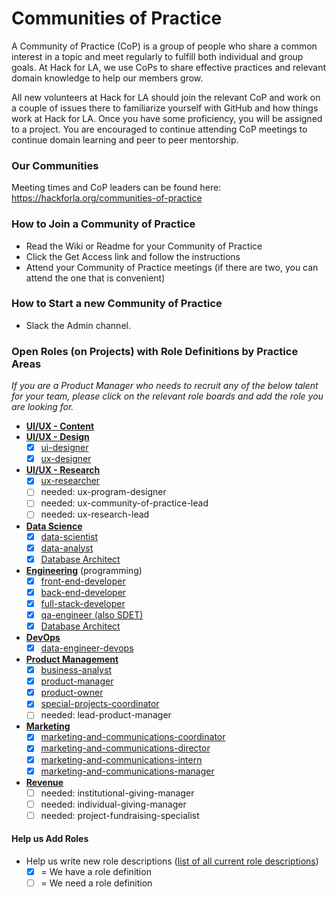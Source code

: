 # Communities of Practice

A Community of Practice (CoP) is a group of people who share a common interest in a topic and meet regularly to fulfill both individual and group goals. At Hack for LA, we use CoPs to share effective practices and relevant domain knowledge to help our members grow. 

All new volunteers at Hack for LA should join the relevant CoP and work on a couple of issues there to familiarize yourself with GitHub and how things work at Hack for LA. Once you have some proficiency, you will be assigned to a project. You are encouraged to continue attending CoP meetings to continue domain learning and peer to peer mentorship.

### Our Communities
Meeting times and CoP leaders can be found here: https://hackforla.org/communities-of-practice

### How to Join a Community of Practice
- Read the Wiki or Readme for your Community of Practice
- Click the Get Access link and follow the instructions
- Attend your Community of Practice meetings (if there are two, you can attend the one that is convenient)

### How to Start a new Community of Practice
- Slack the Admin channel.

### Open Roles (on Projects) with Role Definitions by Practice Areas 
_If you are a Product Manager who needs to recruit any of the below talent for your team, please click on the relevant role boards and add the role you are looking for._

- [**UI/UX - Content**](https://github.com/orgs/hackforla/projects/67/views/9)
- [**UI/UX - Design**](https://github.com/orgs/hackforla/projects/67/views/4)
   - [x] [ui-designer](https://github.com/hackforla/civic-opportunity/blob/master/roles-1/ux-designer.md)
   - [x] [ux-designer](https://github.com/hackforla/civic-opportunity/blob/master/roles-1/ux-researcher.md)
- [**UI/UX - Research**](https://github.com/orgs/hackforla/projects/67/views/8)
  - [x] [ux-researcher](https://github.com/hackforla/civic-opportunity/blob/master/roles-1/ux-researcher.md)
  - [ ] needed: ux-program-designer
  - [ ] needed: ux-community-of-practice-lead
  - [ ] needed: ux-research-lead
- [**Data Science**](https://github.com/orgs/hackforla/projects/67/views/6)
   - [x] [data-scientist](https://github.com/hackforla/civic-opportunity/blob/master/roles-1/data-scientist.md)
   - [x] [data-analyst](https://github.com/hackforla/civic-opportunity/blob/master/roles-1/data-analyst.md)
   - [x] [Database Architect](https://github.com/hackforla/civic-opportunity/blob/master/roles-1/database-architect.md)
- [**Engineering**](https://github.com/orgs/hackforla/projects/67/views/3) (programming)
   - [x] [front-end-developer](https://github.com/hackforla/civic-opportunity/blob/master/roles-1/front-end-developer.md)
   - [x] [back-end-developer](https://github.com/hackforla/civic-opportunity/blob/master/roles-1/back-end-developer.md)
   - [x] [full-stack-developer](https://github.com/hackforla/civic-opportunity/blob/master/roles-1/full-stack-developer.md)
   - [x] [qa-engineer (also SDET)](https://github.com/hackforla/civic-opportunity/blob/master/roles-1/qa-engineer.md)
   - [x] [Database Architect](https://github.com/hackforla/civic-opportunity/blob/master/roles-1/database-architect.md)
- [**DevOps**](https://github.com/orgs/hackforla/projects/67/views/7) 
   - [x] [data-engineer-devops](https://github.com/hackforla/civic-opportunity/blob/master/roles-1/data-engineer-devops.md)
- [**Product Management**](https://github.com/orgs/hackforla/projects/67/views/5)
   - [x] [business-analyst](https://github.com/hackforla/civic-opportunity/blob/master/roles-1/business-analyst.md)
   - [x] [product-manager](https://github.com/hackforla/civic-opportunity/blob/master/roles-1/product-manager.md)
   - [x] [product-owner](https://github.com/hackforla/civic-opportunity/blob/master/roles-1/product-owner.md)
   - [x] [special-projects-coordinator](https://github.com/hackforla/civic-opportunity/blob/master/roles-1/special-projects-coordinator.md)
   - [ ] needed: lead-product-manager
- [**Marketing**](https://github.com/orgs/hackforla/projects/67/views/10)
   - [x] [marketing-and-communications-coordinator](https://github.com/hackforla/civic-opportunity/blob/master/roles-1/marketing-and-communications-coordinator.md)
   - [x] [marketing-and-communications-director](https://github.com/hackforla/civic-opportunity/blob/master/roles-1/marketing-and-communications-director.md)
   - [x] [marketing-and-communications-intern](https://github.com/hackforla/civic-opportunity/blob/master/roles-1/marketing-and-communications-intern.md)
   - [x] [marketing-and-communications-manager](https://github.com/hackforla/civic-opportunity/blob/master/roles-1/marketing-and-communications-manager.md)
- [**Revenue**](https://github.com/hackforla/revenue/projects/2) 
   - [ ] needed: institutional-giving-manager
   - [ ] needed: individual-giving-manager
   - [ ] needed: project-fundraising-specialist 

#### Help us Add Roles
- Help us write new role descriptions ([list of all current role descriptions](https://github.com/hackforla/civic-opportunity/tree/master/roles-1))
  - [x] = We have a role definition
  - [ ] = We need a role definition
